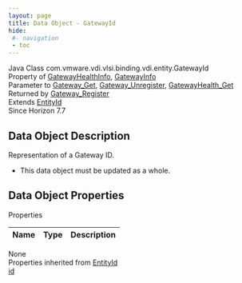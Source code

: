 ```yaml
---
layout: page
title: Data Object - GatewayId
hide:
 #- navigation
 - toc
---
```


  
 
  



Java Class
    com.vmware.vdi.vlsi.binding.vdi.entity.GatewayId  
Property of
     [GatewayHealthInfo](vdi.health.GatewayHealth.GatewayHealthInfo.md#field_detail), [GatewayInfo](vdi.infrastructure.Gateway.GatewayInfo.md#field_detail)  
Parameter to
     [Gateway_Get](vdi.infrastructure.Gateway.md#get), [Gateway_Unregister](vdi.infrastructure.Gateway.md#unregister), [GatewayHealth_Get](vdi.health.GatewayHealth.md#get)  
Returned by
     [Gateway_Register](vdi.infrastructure.Gateway.md#register)  
Extends
     [EntityId](vdi.EntityId.md)  
Since 
    Horizon 7.7

## Data Object Description 

Representation of a Gateway ID. 

  * This data object must be updated as a whole.



## Data Object Properties

Properties

Name |  Type |  Description   
---|---|---  
None  
Properties inherited from [EntityId](vdi.EntityId.md)  
[id](vdi.EntityId.md#id)  
  
  

  
  

